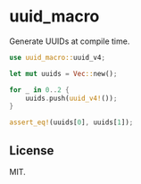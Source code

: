 uuid\_macro
===========

Generate UUIDs at compile time.

```rust
use uuid_macro::uuid_v4;

let mut uuids = Vec::new();

for _ in 0..2 {
    uuids.push(uuid_v4!());
}

assert_eq!(uuids[0], uuids[1]);
```

License
-------

MIT.

